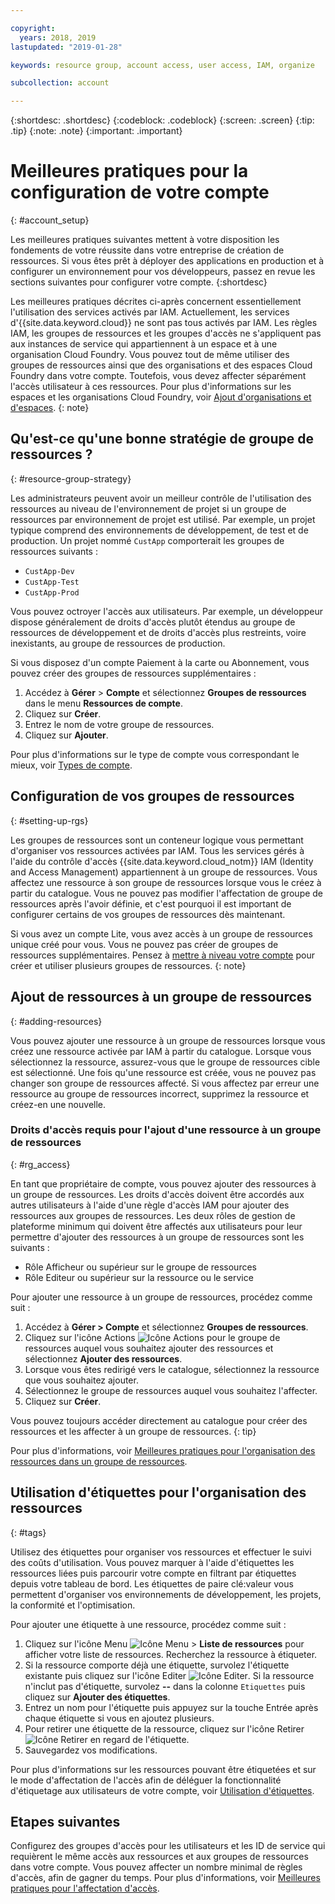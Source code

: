 ```yaml
---

copyright:
  years: 2018, 2019
lastupdated: "2019-01-28"

keywords: resource group, account access, user access, IAM, organize

subcollection: account

---
```


{:shortdesc: .shortdesc}
{:codeblock: .codeblock}
{:screen: .screen}
{:tip: .tip}
{:note: .note}
{:important: .important}


# Meilleures pratiques pour la configuration de votre compte
{: #account_setup}

Les meilleures pratiques suivantes mettent à votre disposition les fondements de votre réussite dans votre entreprise de création de ressources. Si vous êtes prêt à déployer des applications en production et à configurer un environnement pour vos développeurs, passez en revue les sections suivantes pour configurer votre compte.
{:shortdesc}

Les meilleures pratiques décrites ci-après concernent essentiellement l'utilisation des services activés par IAM. Actuellement, les services d'{{site.data.keyword.cloud}} ne sont pas tous activés par IAM. Les règles IAM, les groupes de ressources et les groupes d'accès ne s'appliquent pas aux instances de service qui appartiennent à un espace et à une organisation Cloud Foundry. Vous pouvez tout de même utiliser des groupes de ressources ainsi que des organisations et des espaces Cloud Foundry dans votre compte. Toutefois, vous devez affecter séparément l'accès utilisateur à ces ressources. Pour plus d'informations sur les espaces et les organisations Cloud Foundry, voir [Ajout d'organisations et d'espaces](/docs/account?topic=account-orgsspacesusers).
{: note}

## Qu'est-ce qu'une bonne stratégie de groupe de ressources ?
{: #resource-group-strategy}

Les administrateurs peuvent avoir un meilleur contrôle de l'utilisation des ressources au niveau de l'environnement de projet si un groupe de ressources par environnement de projet est utilisé. Par exemple, un projet typique comprend des environnements de développement, de test et de production. Un projet nommé `CustApp` comporterait les groupes de ressources suivants :

* `CustApp-Dev`
* `CustApp-Test`
* `CustApp-Prod`

Vous pouvez octroyer l'accès aux utilisateurs. Par exemple, un développeur dispose généralement de droits d'accès plutôt étendus au groupe de ressources de développement et de droits d'accès plus restreints, voire inexistants, au groupe de ressources de production.

Si vous disposez d'un compte Paiement à la carte ou Abonnement, vous pouvez créer des groupes de ressources supplémentaires :

1. Accédez à **Gérer** > **Compte** et sélectionnez **Groupes de ressources** dans le menu **Ressources de compte**.
3. Cliquez sur **Créer**.
4. Entrez le nom de votre groupe de ressources.
5. Cliquez sur **Ajouter**.

Pour plus d'informations sur le type de compte vous correspondant le mieux, voir [Types de compte](/docs/account?topic=account-accounts).


## Configuration de vos groupes de ressources
{: #setting-up-rgs}

Les groupes de ressources sont un conteneur logique vous permettant d'organiser vos ressources activées par IAM. Tous les services gérés à l'aide du contrôle d'accès {{site.data.keyword.cloud_notm}} IAM (Identity and Access Management) appartiennent à un groupe de ressources. Vous affectez une ressource à son groupe de ressources lorsque vous le créez à partir du catalogue. Vous ne pouvez pas modifier l'affectation de groupe de ressources après l'avoir définie, et c'est pourquoi il est important de configurer certains de vos groupes de ressources dès maintenant.

Si vous avez un compte Lite, vous avez accès à un groupe de ressources unique créé pour vous. Vous ne pouvez pas créer de groupes de ressources supplémentaires. Pensez à [mettre à niveau votre compte](/docs/account?topic=account-upgrading-account) pour créer et utiliser plusieurs groupes de ressources.
{: note}


## Ajout de ressources à un groupe de ressources
{: #adding-resources}

Vous pouvez ajouter une ressource à un groupe de ressources lorsque vous créez une ressource activée par IAM à partir du catalogue. Lorsque vous sélectionnez la ressource, assurez-vous que le groupe de ressources cible est sélectionné. Une fois qu'une ressource est créée, vous ne pouvez pas changer son groupe de ressources affecté. Si vous affectez par erreur une ressource au groupe de ressources incorrect, supprimez la ressource et créez-en une nouvelle.

### Droits d'accès requis pour l'ajout d'une ressource à un groupe de ressources
{: #rg_access}

En tant que propriétaire de compte, vous pouvez ajouter des ressources à un groupe de ressources. Les droits d'accès doivent être accordés aux autres utilisateurs à l'aide d'une règle d'accès IAM pour ajouter des ressources aux groupes de ressources. Les deux rôles de gestion de plateforme minimum qui doivent être affectés aux utilisateurs pour leur permettre d'ajouter des ressources à un groupe de ressources sont les suivants :

* Rôle Afficheur ou supérieur sur le groupe de ressources
* Rôle Editeur ou supérieur sur la ressource ou le service

Pour ajouter une ressource à un groupe de ressources, procédez comme suit :

1. Accédez à **Gérer > Compte** et sélectionnez **Groupes de ressources**.
2. Cliquez sur l'icône Actions ![Icône Actions](../icons/action-menu-icon.svg) pour le groupe de ressources auquel vous souhaitez ajouter des ressources et sélectionnez **Ajouter des ressources**.
3. Lorsque vous êtes redirigé vers le catalogue, sélectionnez la ressource que vous souhaitez ajouter.
4. Sélectionnez le groupe de ressources auquel vous souhaitez l'affecter.
5. Cliquez sur **Créer**.

Vous pouvez toujours accéder directement au catalogue pour créer des ressources et les affecter à un groupe de ressources.
{: tip}

Pour plus d'informations, voir [Meilleures pratiques pour l'organisation des ressources dans un groupe de ressources](/docs/resources?topic=resources-bp_resourcegroups).


## Utilisation d'étiquettes pour l'organisation des ressources
{: #tags}

Utilisez des étiquettes pour organiser vos ressources et effectuer le suivi des coûts d'utilisation. Vous pouvez marquer à l'aide d'étiquettes les ressources liées puis parcourir votre compte en filtrant par étiquettes depuis votre tableau de bord. Les étiquettes de paire clé:valeur vous permettent d'organiser vos environnements de développement, les projets, la conformité et l'optimisation.

Pour ajouter une étiquette à une ressource, procédez comme suit :

1. Cliquez sur l'icône Menu ![Icône Menu](../icons/icon_hamburger.svg) > **Liste de ressources** pour afficher votre liste de ressources. Recherchez la ressource à étiqueter.
2. Si la ressource comporte déjà une étiquette, survolez l'étiquette existante puis cliquez sur l'icône Editer ![Icône Editer](../icons/edit-tagging.svg). Si la ressource n'inclut pas d'étiquette, survolez **--** dans la colonne `Etiquettes` puis cliquez sur **Ajouter des étiquettes**.
3. Entrez un nom pour l'étiquette puis appuyez sur la touche Entrée après chaque étiquette si vous en ajoutez plusieurs.
4. Pour retirer une étiquette de la ressource, cliquez sur l'icône Retirer ![Icône Retirer](../icons/close-tagging.svg) en regard de l'étiquette.
5. Sauvegardez vos modifications.

Pour plus d'informations sur les ressources pouvant être étiquetées et sur le mode d'affectation de l'accès afin de déléguer la fonctionnalité d'étiquetage aux utilisateurs de votre compte, voir [Utilisation d'étiquettes](/docs/resources?topic=resources-tag).


## Etapes suivantes

Configurez des groupes d'accès pour les utilisateurs et les ID de service qui requièrent le même accès aux ressources et aux groupes de ressources dans votre compte. Vous pouvez affecter un nombre minimal de règles d'accès, afin de gagner du temps. Pour plus d'informations, voir [Meilleures pratiques pour l'affectation d'accès](/docs/iam?topic=iam-cfaccess).
